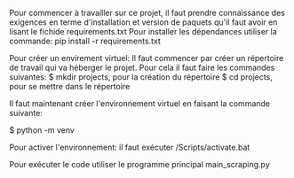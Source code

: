 Pour commencer à travailler sur ce projet, il faut prendre connaissance des exigences en terme d'installation et version de paquets 
qu'il faut avoir en lisant le fichide requirements.txt
Pour installer les dépendances utiliser la commande: pip install -r requirements.txt

Pour créer un envirement virtuel: 
Il faut commencer par créer un répertoire de travail qui va héberger le projet. 
Pour cela il faut faire les commandes suivantes: 
    $ mkdir projects, pour la création du répertoire 
    $ cd projects, pour se mettre dans le répertoire 

Il faut maintenant créer l'environnement virtuel en faisant la commande suivante: 

$ python -m venv <environment name>

Pour activer l'environnement: il faut exécuter <environment name>/Scripts/activate.bat

Pour exécuter le code utiliser le programme principal main_scraping.py 


